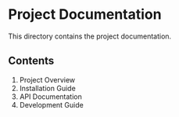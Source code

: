 # Project Documentation

This directory contains the project documentation.

## Contents

1. Project Overview
2. Installation Guide
3. API Documentation
4. Development Guide
